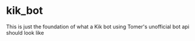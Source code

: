 # kik_bot
This is just the foundation of what a Kik bot using Tomer's unofficial bot api should look like

